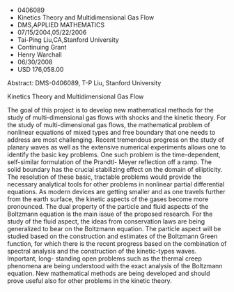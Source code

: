 
* 0406089
* Kinetics Theory and Multidimensional Gas Flow
* DMS,APPLIED MATHEMATICS
* 07/15/2004,05/22/2006
* Tai-Ping Liu,CA,Stanford University
* Continuing Grant
* Henry Warchall
* 06/30/2008
* USD 176,058.00

Abstract: DMS-0406089, T-P Liu, Stanford University

Kinetics Theory and Multidimensional Gas Flow

The goal of this project is to develop new mathematical methods for the study of
multi-dimensional gas flows with shocks and the kinetic theory. For the study of
multi-dimensional gas flows, the mathematical problem of nonlinear equations of
mixed types and free boundary that one needs to address are most challenging.
Recent tremendous progress on the study of planary waves as well as the
extensive numerical experiments allows one to identify the basic key problems.
One such problem is the time-dependent, self-similar formulation of the Prandtl-
Meyer reflection off a ramp. The solid boundary has the crucial stabilizing
effect on the domain of ellipticity. The resolution of these basic, tractable
problems would provide the necessary analytical tools for other problems in
nonlinear partial differential equations. As modern devices are getting smaller
and as one travels further from the earth surface, the kinetic aspects of the
gases become more pronounced. The dual property of the particle and fluid
aspects of the Boltzmann equation is the main issue of the proposed research.
For the study of the fluid aspect, the ideas from conservation laws are being
generalized to bear on the Boltzmann equation. The particle aspect will be
studied based on the construction and estimates of the Boltzmann Green function,
for which there is the recent progress based on the combination of spectral
analysis and the construction of the kinetic-types waves. Important, long-
standing open problems such as the thermal creep phenomena are being understood
with the exact analysis of the Boltzmann equation. New mathematical methods are
being developed and should prove useful also for other problems in the kinetic
theory.
